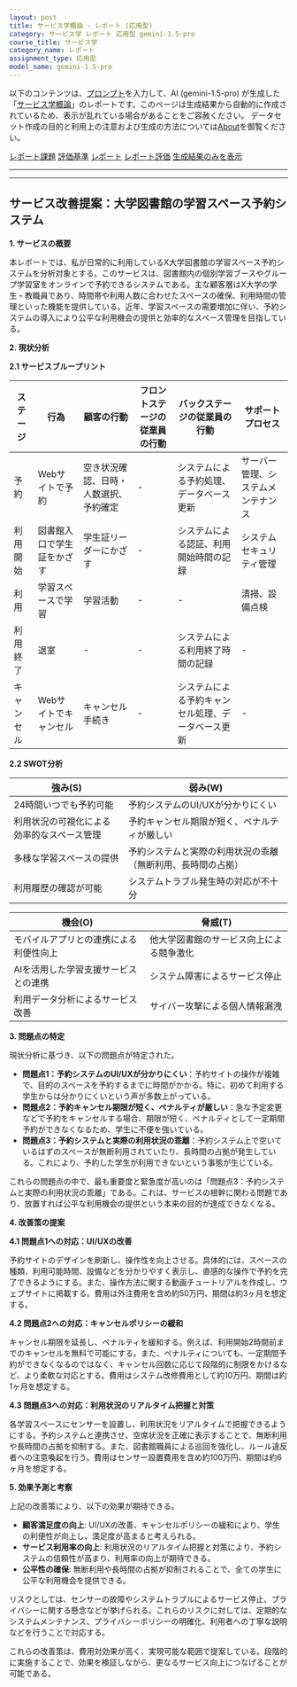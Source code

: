 ```yaml
---
layout: post
title: サービス学概論 - レポート (応用型)
category: サービス学 レポート 応用型 gemini-1.5-pro
course_title: サービス学
category_name: レポート
assignment_type: 応用型
model_name: gemini-1.5-pro
---
```


以下のコンテンツは、[プロンプト](https://github.com/takedatoshiyuki/synthetic_assignments/tree/main/generated/サービス学/gemini-1.5-pro/prompt_レポート-応用型.md)を入力して、AI (gemini-1.5-pro) が生成した「[サービス学概論](/contents/サービス学/)」のレポートです。このページは生成結果から自動的に作成されているため、表示が乱れている場合があることをご容赦ください。
データセット作成の目的と利用上の注意および生成の方法については[About](/About)を御覧ください。

[レポート課題](../レポート課題-応用型)
[評価基準](../評価基準-応用型)
[レポート](../レポート-応用型)
[レポート評価](../レポート評価-応用型)
[生成結果のみを表示](https://github.com/takedatoshiyuki/synthetic_assignments/tree/main/generated/サービス学/gemini-1.5-pro/レポート-応用型.md)
  

***
***
  
## サービス改善提案：大学図書館の学習スペース予約システム

**1. サービスの概要**

本レポートでは、私が日常的に利用しているX大学図書館の学習スペース予約システムを分析対象とする。このサービスは、図書館内の個別学習ブースやグループ学習室をオンラインで予約できるシステムである。主な顧客層はX大学の学生・教職員であり、時間帯や利用人数に合わせたスペースの確保、利用時間の管理といった機能を提供している。近年、学習スペースの需要増加に伴い、予約システムの導入により公平な利用機会の提供と効率的なスペース管理を目指している。

**2. 現状分析**

**2.1 サービスブループリント**

| ステージ | 行為 | 顧客の行動 | フロントステージの従業員の行動 | バックステージの従業員の行動 | サポートプロセス |
|---|---|---|---|---|---|
| 予約 | Webサイトで予約 | 空き状況確認、日時・人数選択、予約確定 | - | システムによる予約処理、データベース更新 | サーバー管理、システムメンテナンス |
| 利用開始 | 図書館入口で学生証をかざす | 学生証リーダーにかざす | - | システムによる認証、利用開始時間の記録 | システムセキュリティ管理 |
| 利用 | 学習スペースで学習 | 学習活動 | - | - | 清掃、設備点検 |
| 利用終了 | 退室 | - | - | システムによる利用終了時間の記録 | - |
| キャンセル | Webサイトでキャンセル | キャンセル手続き | - | システムによる予約キャンセル処理、データベース更新 | - |

**2.2 SWOT分析**

| 強み(S) | 弱み(W) |
|---|---|
| 24時間いつでも予約可能 | 予約システムのUI/UXが分かりにくい |
| 利用状況の可視化による効率的なスペース管理 | 予約キャンセル期限が短く、ペナルティが厳しい |
| 多様な学習スペースの提供 | 予約システムと実際の利用状況の乖離（無断利用、長時間の占拠） |
| 利用履歴の確認が可能 | システムトラブル発生時の対応が不十分 |


| 機会(O) | 脅威(T) |
|---|---|
| モバイルアプリとの連携による利便性向上 | 他大学図書館のサービス向上による競争激化 |
| AIを活用した学習支援サービスとの連携 | システム障害によるサービス停止 |
| 利用データ分析によるサービス改善 | サイバー攻撃による個人情報漏洩 |


**3. 問題点の特定**

現状分析に基づき、以下の問題点が特定された。

* **問題点1：予約システムのUI/UXが分かりにくい**：予約サイトの操作が複雑で、目的のスペースを予約するまでに時間がかかる。特に、初めて利用する学生からは分かりにくいという声が多数上がっている。
* **問題点2：予約キャンセル期限が短く、ペナルティが厳しい**：急な予定変更などで予約をキャンセルする場合、期限が短く、ペナルティとして一定期間予約ができなくなるため、学生に不便を強いている。
* **問題点3：予約システムと実際の利用状況の乖離**：予約システム上で空いているはずのスペースが無断利用されていたり、長時間の占拠が発生している。これにより、予約した学生が利用できないという事態が生じている。

これらの問題点の中で、最も重要度と緊急度が高いのは「問題点3：予約システムと実際の利用状況の乖離」である。これは、サービスの根幹に関わる問題であり、放置すれば公平な利用機会の提供という本来の目的が達成できなくなる。

**4. 改善策の提案**

**4.1 問題点1への対応：UI/UXの改善**

予約サイトのデザインを刷新し、操作性を向上させる。具体的には、スペースの種類、利用可能時間、設備などを分かりやすく表示し、直感的な操作で予約を完了できるようにする。また、操作方法に関する動画チュートリアルを作成し、ウェブサイトに掲載する。費用は外注費用を含め約50万円、期間は約3ヶ月を想定する。

**4.2 問題点2への対応：キャンセルポリシーの緩和**

キャンセル期限を延長し、ペナルティを緩和する。例えば、利用開始2時間前までのキャンセルを無料で可能にする。また、ペナルティについても、一定期間予約ができなくなるのではなく、キャンセル回数に応じて段階的に制限をかけるなど、より柔軟な対応とする。費用はシステム改修費用として約10万円、期間は約1ヶ月を想定する。

**4.3 問題点3への対応：利用状況のリアルタイム把握と対策**

各学習スペースにセンサーを設置し、利用状況をリアルタイムで把握できるようにする。予約システムと連携させ、空席状況を正確に表示することで、無断利用や長時間の占拠を抑制する。また、図書館職員による巡回を強化し、ルール違反者への注意喚起を行う。費用はセンサー設置費用を含め約100万円、期間は約6ヶ月を想定する。

**5. 効果予測と考察**

上記の改善策により、以下の効果が期待できる。

* **顧客満足度の向上**: UI/UXの改善、キャンセルポリシーの緩和により、学生の利便性が向上し、満足度が高まると考えられる。
* **サービス利用率の向上**: 利用状況のリアルタイム把握と対策により、予約システムの信頼性が高まり、利用率の向上が期待できる。
* **公平性の確保**: 無断利用や長時間の占拠が抑制されることで、全ての学生に公平な利用機会を提供できる。

リスクとしては、センサーの故障やシステムトラブルによるサービス停止、プライバシーに関する懸念などが挙げられる。これらのリスクに対しては、定期的なシステムメンテナンス、プライバシーポリシーの明確化、利用者への丁寧な説明などを行うことで対応する。

これらの改善策は、費用対効果が高く、実現可能な範囲で提案している。段階的に実施することで、効果を検証しながら、更なるサービス向上につなげることが可能である。

